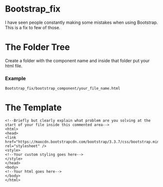 # Bootstrap_fix
I have seen people constantly making some mistakes when using Bootstrap. This is a fix to few of those.

# The Folder Tree
Create a folder with the component name and inside that folder put your html file.
### Example
`
Bootstrap_fix/bootstrap_component/your_file_name.html
`

# The Template

```
<!--Briefly but clearly explain what problem are you solving at the start of your file inside this commented area-->
<html>
<head>
<link href="https://maxcdn.bootstrapcdn.com/bootstrap/3.3.7/css/bootstrap.min.css" rel="stylesheet" />
<style>
<!--Your custom styling goes here-->
</style>
</head>
<body>
<!--Your html goes here-->
</body>
</html>

```
